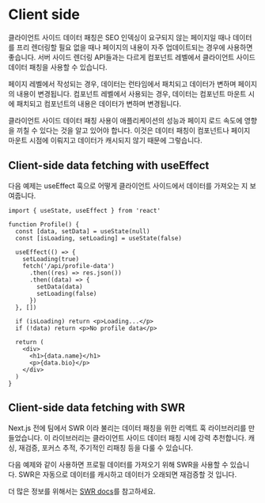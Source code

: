 # Client side

클라이언트 사이드 데이터 패칭은 SEO 인덱싱이 요구되지 않는 페이지일 때나 데이터를 프리 렌더링할 필요 없을 때나 페이지의 내용이 자주 업데이트되는 경우에 사용하면 좋습니다. 서버 사이드 렌더링 API들과는 다르게 컴포넌트 레벨에서 클라이언트 사이드 데이터 패칭을 사용할 수 있습니다.

페이지 레벨에서 작성되는 경우, 데이터는 런타임에서 패치되고 데이터가 변하며 페이지의 내용이 변경됩니다. 컴포넌트 레벨에서 사용되는 경우, 데이터는 컴포넌트 마운트 시에 패치되고 컴포넌트의 내용은 데이터가 변하며 변경됩니다.

클라이언트 사이드 데이터 패칭 사용이 애플리케이션의 성능과 페이지 로드 속도에 영향을 끼칠 수 있다는 것을 알고 있어야 합니다. 이것은 데이터 패칭이 컴포넌트나 페이지 마운트 시점에 이뤄지고 데이터가 캐시되지 않기 때문에 그렇습니다.

## Client-side data fetching with useEffect

다음 예제는 useEffect 훅으로 어떻게 클라이언트 사이드에서 데이터를 가져오는 지 보여줍니다.

```tsx
import { useState, useEffect } from 'react'

function Profile() {
  const [data, setData] = useState(null)
  const [isLoading, setLoading] = useState(false)

  useEffect(() => {
    setLoading(true)
    fetch('/api/profile-data')
      .then((res) => res.json())
      .then((data) => {
        setData(data)
        setLoading(false)
      })
  }, [])

  if (isLoading) return <p>Loading...</p>
  if (!data) return <p>No profile data</p>

  return (
    <div>
      <h1>{data.name}</h1>
      <p>{data.bio}</p>
    </div>
  )
}
```

## Client-side data fetching with SWR

Next.js 전에 팀에서 SWR 이라 불리는 데이터 패칭을 위한 리액트 훅 라이브러리를 만들었습니다. 이 라이브러리는 클라이언트 사이드 데이터 패칭 시에 강력 추천합니다. 캐싱, 재검증, 포커스 추적, 주기적인 리패칭 등을 다룰 수 있습니다.

다음 예제와 같이 사용하면 프로필 데이터를 가져오기 위해 SWR을 사용할 수 있습니다. SWR은 자동으로 데이터를 캐시하고 데이터가 오래되면 재검증할 것 입니다.

더 많은 정보를 위해서는 [SWR docs](https://www.notion.so/Client-side-6147262b08e54ce8bd1923b4a3eb84c5)를 참고하세요.